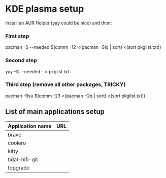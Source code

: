 # KDE plasma setup

Install an AUR Helper (yay could be nice) and then: 

### First step

pacman -S --needed $(comm -12 <(pacman -Slq | sort) <(sort pkglist.txt))

### Second step

yay -S --needed - < pkglist.txt

### Third step (remove all other packages, TRICKY)

pacman -Rsu $(comm -23 <(pacman -Qq | sort) <(sort pkglist.txt))


## List of main applications setup 

Application name | URL |
| :--- | ---: |
brave |  |
coolero |  |
kitty |  |
tidal-hifi-git |  |
topgrade |  |

